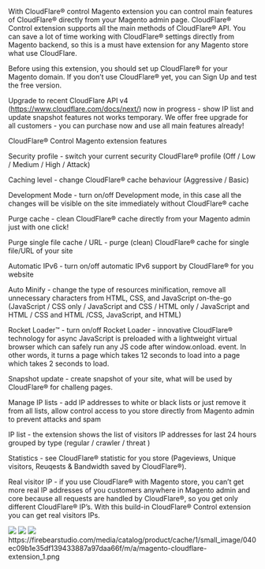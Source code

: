 With CloudFlare® control Magento extension you can control main features of CloudFlare® directly from your Magento admin page. CloudFlare® Control extension supports all the main methods of CloudFlare® API. You can save a lot of time working with CloudFlare® settings directly from Magento backend, so this is a must have extension for any Magento store what use CloudFlare.

Before using this extension, you should set up CloudFlare® for your Magento domain. If you don’t use CloudFlare® yet, you can Sign Up and test the free version.

Upgrade to recent CloudFlare API v4 (https://www.cloudflare.com/docs/next/) now in progress - show IP list and update snapshot features not works temporary. We offer free upgrade for all customers - you can purchase now and use all main features already!

CloudFlare® Control Magento extension features



Security profile - switch your current security CloudFlare® profile (Off / Low / Medium / High / Attack)

Caching level - change CloudFlare® cache behaviour (Aggressive / Basic)

Development Mode - turn on/off Development mode, in this case all the changes will be visible on the site immediately without CloudFlare® cache

Purge cache - clean CloudFlare® cache directly from your Magento admin just with one click!

Purge single file cache / URL - purge (clean) CloudFlare® cache for single file/URL of your site

Automatic IPv6 - turn on/off automatic IPv6 support by CloudFlare® for you website  

Auto Minify - change the type of resources minification, remove all unnecessary characters from HTML, CSS, and JavaScript on-the-go  (JavaScript /  CSS only / JavaScript and CSS /  HTML only / JavaScript and HTML / CSS and HTML /CSS, JavaScript, and HTML)

Rocket Loader™ - turn on/off Rocket Loader - innovative CloudFlare® technology for  async JavaScript is preloaded with a lightweight virtual browser which can safely run any JS code after window.onload. event.  In other words, it turns a page which takes 12 seconds to load into a page which takes 2 seconds to load.

Snapshot update -  create snapshot of your site, what will be used by CloudFlare® for challeng pages.

Manage IP lists - add IP addresses to white or black lists or just remove it from all lists, allow control access to you store directly from Magento admin to prevent attacks and spam

IP list - the extension shows the list of visitors IP addresses for last 24 hours grouped by type (regular / crawler / threat )

Statistics - see CloudFlare® statistic for you store (Pageviews, Unique visitors, Reuqests & Bandwidth saved by CloudFlare®).

Real visitor IP - if you use CloudFlare® with Magento store, you can’t get more real IP addresses of you customers anywhere in Magento admin and core because all requests are handled by CloudFlare®, so you get only different CloudFlare® IP’s. With this build-in CloudFlare® Control extension you can get real visitors IPs.

<img src="https://firebearstudio.com/media/catalog/product/cache/1/small_image/040ec09b1e35df139433887a97daa66f/m/a/magento-cloudflare-extension-api_1.png" />
<img src="https://firebearstudio.com/media/catalog/product/cache/1/small_image/040ec09b1e35df139433887a97daa66f/m/a/magento-cloudflare-control-stats-threat_1.png" />
<img src="https://firebearstudio.com/media/catalog/product/cache/1/small_image/040ec09b1e35df139433887a97daa66f/m/a/magento-cloudflare-extension_1.png" />
https://firebearstudio.com/media/catalog/product/cache/1/small_image/040ec09b1e35df139433887a97daa66f/m/a/magento-cloudflare-extension_1.png
